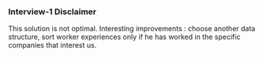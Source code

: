 ### Interview-1 Disclaimer
This solution is not optimal. Interesting improvements : choose another data structure, sort worker experiences only if he has worked in the specific companies that interest us.

